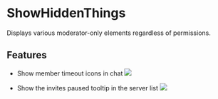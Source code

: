 # ShowHiddenThings

Displays various moderator-only elements regardless of permissions.

## Features

- Show member timeout icons in chat
![](https://github.com/Vendicated/Vencord/assets/47677887/75e1f6ba-8921-4188-9c2d-c9c3f9d07101)

- Show the invites paused tooltip in the server list
![](https://github.com/Vendicated/Vencord/assets/47677887/b6a923d2-ac55-40d9-b4f8-fa6fc117148b)
